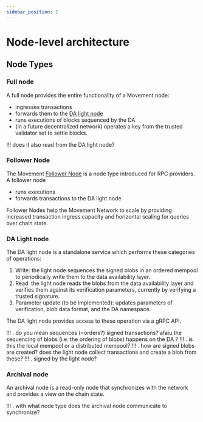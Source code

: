```yaml
---
sidebar_position: 2
---
```


# Node-level architecture

## Node Types

### Full node

A full node provides the entire functionality of a Movement node:

- ingresses transactions
- forwards them to the [DA light node](#da-light-node)
- runs executions of blocks sequenced by the DA
- (in a future decentralized network) operates a key from the trusted validator set to settle blocks.

!!! does it also read from the DA light node?

### Follower Node

The Movement [Follower Node][follower] is a node type introduced for RPC providers. A follower node

- runs executions
- forwards transactions to the DA light node

Follower Nodes help the Movement Network to scale by providing increased transaction ingress capacity and horizontal scaling for queries over chain state.

[follower]: https://github.com/movementlabsxyz/movement/tree/main/docs/movement-node/run/manual/follower-node

### DA Light node

The DA light node is a standalone service which performs these categories of operations:

1. Write: the light node sequences the signed blobs in an ordered mempool to periodically write them to the data availability layer.
1. Read: the light node reads the blobs from the data availability layer and verifies them against its verification parameters, currently by verifying a trusted signature.
1. Parameter update (to be implemented): updates parameters of verification, blob data format, and the DA namespace.

The DA light node provides access to these operation via a gRPC API.

!!! . do you mean sequences (=orders?) signed transactions? afaiu the sequencing of blobs (i.e. the ordering of blobs) happens on the DA ?
!!! . is this the local mempool or a distributed mempool?
!!! . how are signed blobs are created? does the light node collect transactions and create a blob from these?
!!! . signed by the light node?

### Archival node

An archival node is a read-only node that synchronizes with the network and provides a view on the chain state.

!!! . with what node type does the archival node communicate to synchronize?